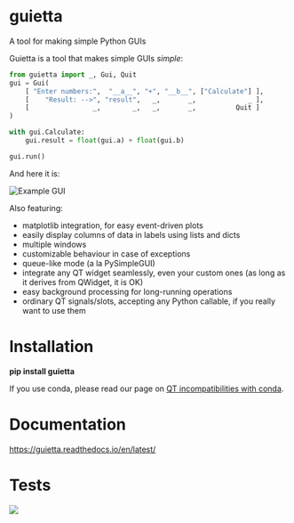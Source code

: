 # guietta

A tool for making simple Python GUIs

Guietta is a tool that makes simple GUIs *simple*:

```python
from guietta import _, Gui, Quit
gui = Gui(
	[ "Enter numbers:",  "__a__", "+", "__b__", ["Calculate"] ],
	[    "Result: -->", "result",   _,       _,             _ ],
	[                _,        _,   _,       _,          Quit ]
)

with gui.Calculate:
	gui.result = float(gui.a) + float(gui.b)

gui.run()
```
And here it is:

![Example GUI](http://guietta.com/_images/example.png)

Also featuring:
 * matplotlib integration, for easy event-driven plots
 * easily display columns of data in labels using lists and dicts
 * multiple windows
 * customizable behaviour in case of exceptions
 * queue-like mode (a la PySimpleGUI)
 * integrate any QT widget seamlessly, even your custom ones (as long as
   it derives from QWidget, it is OK)
 * easy background processing for long-running operations
 * ordinary QT signals/slots, accepting any Python callable, if you really
   want to use them

# Installation

 **pip install guietta**
 

If you use conda, please read our page on
[QT incompatibilities with conda](https://guietta.readthedocs.io/en/latest/qt_conda.html).


# Documentation

https://guietta.readthedocs.io/en/latest/

# Tests

![](https://github.com/alfiopuglisi/guietta/workflows/lint_python/badge.svg)

